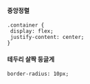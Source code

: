 #### 중앙정렬
   ```
.container {  
    display: flex;  
    justify-content: center;  
}
```

#### 테두리 살짝 둥글게
    border-radius: 10px;
